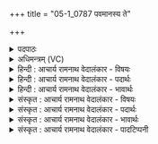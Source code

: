 +++
title = "05-1_0787 पवमानस्य ते"

+++
<details><summary>पदपाठः</summary>

प꣡व꣢꣯मानस्य। ते꣣। वय꣢म्। प꣣वि꣡त्र꣢म्। अ꣣भ्युन्द꣢तः। अ꣣भि। उन्दतः꣢। स꣣खित्व꣢म्। स꣣। खित्व꣢म्। आ। वृ꣣णीमहे। ७८७।
</details>

<details><summary>अधिमन्त्रम् (VC)</summary>

- पवमानः सोमः
- अहमीयुराङ्गिरसः
- गायत्री
- षड्जः
</details>

<details><summary>हिन्दी : आचार्य रामनाथ वेदालंकार - विषयः</summary>

प्रथम मन्त्र में परमात्मा और आचार्य को सम्बोधन किया गया है।
</details>

<details><summary>हिन्दी : आचार्य रामनाथ वेदालंकार - पदार्थः</summary>

पदार्थान्वयभाषाः -  हे(सोम) !ज्ञान को प्रेरित करनेवाले परमात्मा और आचार्य! (पवमानस्य)हृदय को पवित्र करनेवाले,तथा(पवित्रम्)पवित्र हृदय को(अभ्युन्दतः)आनन्दरस वा विद्यारस से भिगोनेवाले(ते)आपकी(सखित्वम्)मित्रता को,हम(आ वृणीमहे)स्वीकार करते हैं ॥१॥
</details>

<details><summary>हिन्दी : आचार्य रामनाथ वेदालंकार - भावार्थः</summary>

भावार्थभाषाः -  परमेश्वर उपासकों के और आचार्य शिष्यों के हृदय को पवित्र करके उसमें आनन्दरस वा विद्यारस को सींचते हैं ॥१॥
</details>

<details><summary>संस्कृत : आचार्य रामनाथ वेदालंकार - विषयः</summary>

तत्रादौ परमात्मा ऽऽचार्यश्च सम्बोध्यते।
</details>

<details><summary>संस्कृत : आचार्य रामनाथ वेदालंकार - पदार्थः</summary>

पदार्थान्वयभाषाः -  हे सोम ज्ञानप्रेरक परमात्मन् आचार्य वा! (पवमानस्य)हृदयस्य पवित्रतां सम्पादयतः, (पवित्रम्)पवित्रीभूतं हृदयम्(अभ्युन्दतः)आनन्दरसेन विद्यारसेन वा क्लेदयतः(ते)तव(सखित्वम्)सख्यम्,वयम्(आ वृणीमहे)स्वीकुर्महे ॥१॥
</details>

<details><summary>संस्कृत : आचार्य रामनाथ वेदालंकार - भावार्थः</summary>

भावार्थभाषाः -  परमेश्वर उपासकानामाचार्यश्च शिष्याणां हृदयं पावयित्वा तत्रानन्दरसं विद्यारसं च सिञ्चतः ॥१॥
</details>

<details><summary>संस्कृत : आचार्य रामनाथ वेदालंकार - पादटिप्पनी</summary>

टिप्पणी:   २.ऋ० ९।६१।४।
</details>